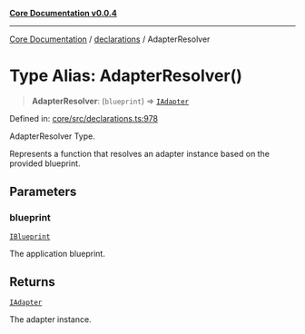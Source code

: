 [**Core Documentation v0.0.4**](../../README.md)

***

[Core Documentation](../../modules.md) / [declarations](../README.md) / AdapterResolver

# Type Alias: AdapterResolver()

> **AdapterResolver**: (`blueprint`) => [`IAdapter`](../interfaces/IAdapter.md)

Defined in: [core/src/declarations.ts:978](https://github.com/stonemjs/core/blob/e4675fc5d1a8e120fdb4d54e226a2496fdda3681/src/declarations.ts#L978)

AdapterResolver Type.

Represents a function that resolves an adapter instance based on the provided blueprint.

## Parameters

### blueprint

[`IBlueprint`](IBlueprint.md)

The application blueprint.

## Returns

[`IAdapter`](../interfaces/IAdapter.md)

The adapter instance.
